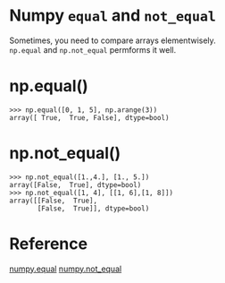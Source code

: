 # Numpy `equal` and `not_equal`
Sometimes, you need to compare arrays elementwisely.<br>
`np.equal` and `np.not_equal` permforms it well.
# np.equal()
```
>>> np.equal([0, 1, 5], np.arange(3))
array([ True,  True, False], dtype=bool)
```
# np.not_equal()
```
>>> np.not_equal([1.,4.], [1., 5.])
array([False,  True], dtype=bool)
>>> np.not_equal([1, 4], [[1, 6],[1, 8]])
array([[False,  True],
       [False,  True]], dtype=bool)
```
# Reference
[numpy.equal](https://docs.scipy.org/doc/numpy-1.13.0/reference/generated/numpy.equal.html#numpy.equal)
[numpy.not_equal](https://docs.scipy.org/doc/numpy-1.13.0/reference/generated/numpy.not_equal.html#numpy.not_equal)
